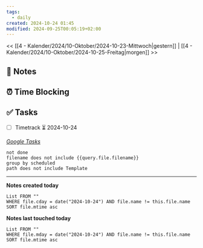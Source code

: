 ```yaml
---
tags:
  - daily
created: 2024-10-24 01:45
modified: 2024-09-25T00:05:19+02:00
---
```

<< [[4 - Kalender/2024/10-Oktober/2024-10-23-Mittwoch|gestern]] | [[4 - Kalender/2024/10-Oktober/2024-10-25-Freitag|morgen]] >>

## 📝 Notes

## ⏰ Time Blocking

## ✅ Tasks
- [ ] Timetrack ⏳ 2024-10-24

_[Google Tasks](https://calendar.google.com/calendar/u/0/r/tasks)_
```tasks
not done
filename does not include {{query.file.filename}}
group by scheduled
path does not include Template
```

---

**Notes created today**
```dataview
List FROM "" 
WHERE file.cday = date("2024-10-24") AND file.name != this.file.name
SORT file.mtime asc
```

 **Notes last touched today**
 
```dataview
List FROM "" 
WHERE file.mday = date("2024-10-24") AND file.name != this.file.name
SORT file.mtime asc
```